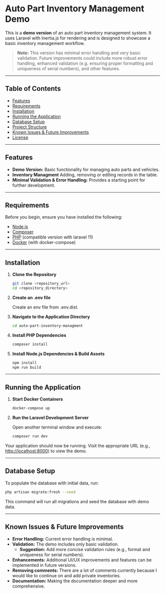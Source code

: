 # Auto Part Inventory Management Demo

This is a **demo version** of an auto part inventory management system. It uses Laravel with Inertia.js for rendering and is designed to showcase a basic inventory management workflow.

> **Note:** This version has minimal error handling and very basic validation. Future improvements could include more robust error handling, enhanced validation (e.g. ensuring proper formatting and uniqueness of serial numbers), and other features.

---

## Table of Contents

- [Features](#features)
- [Requirements](#requirements)
- [Installation](#installation)
- [Running the Application](#running-the-application)
- [Database Setup](#database-setup)
- [Project Structure](#project-structure)
- [Known Issues & Future Improvements](#known-issues--future-improvements)
- [License](#license)

---

## Features

- **Demo Version:** Basic functionality for managing auto parts and vehicles.
- **Inventory Managment** Adding, removing or editing records in the table.
- **Minimal Validation & Error Handling:** Provides a starting point for further development.

---

## Requirements

Before you begin, ensure you have installed the following:

- [Node.js](https://nodejs.org/)
- [Composer](https://getcomposer.org/)
- [PHP](https://www.php.net/) (compatible version with laravel 11)
- [Docker](https://www.docker.com/) (with docker-compose)

---

## Installation

1. **Clone the Repository**

   ```bash
   git clone <repository_url>
   cd <repository_directory>
   ```

2. **Create an .env file**

   Create an env file from .env.dist.

3. **Navigate to the Application Directory**

   ```bash
   cd auto-part-inventory-managment
   ```

4. **Install PHP Dependencies**

   ```bash
   composer install
   ```

5. **Install Node.js Dependencies & Build Assets**

   ```bash
   npm install
   npm run build
   ```

---

## Running the Application

1. **Start Docker Containers**

   ```bash
   docker-compose up
   ```

2. **Run the Laravel Development Server**

   Open another terminal window and execute:

   ```bash
   composer run dev
   ```

Your application should now be running. Visit the appropriate URL (e.g., [http://localhost:8000](http://localhost:8000)) to view the demo.

---

## Database Setup

To populate the database with initial data, run:

```bash
php artisan migrate:fresh --seed
```

This command will run all migrations and seed the database with demo data.

---

## Known Issues & Future Improvements

- **Error Handling:** Current error handling is minimal.
- **Validation:** The demo includes only basic validation.
  - **Suggestion:** Add more concise validation rules (e.g., format and uniqueness for serial numbers).
- **Enhancements:** Additional UI/UX improvements and features can be implemented in future versions.
- **Removing comments:** There are a lot of comments currently because I would like to continue on and add private inventories.
- **Documentation:** Making the documentation deeper and more comprehensive.
